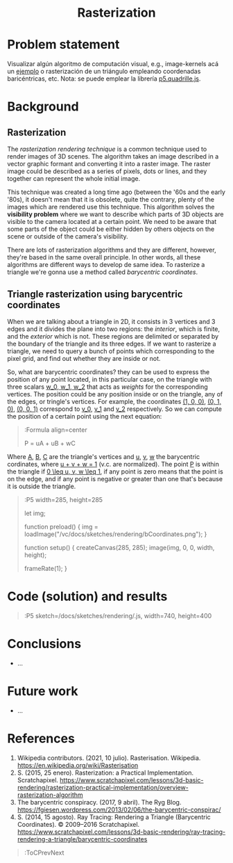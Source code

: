 <div align="center">
  <h1>
    Rasterization
  </h1>
</div>

# Problem statement
Visualizar algún algoritmo de computación visual, e.g., image-kernels acá un [ejemplo](https://setosa.io/ev/image-kernels/) o rasterización de un triángulo empleando coordenadas baricéntricas, etc. Nota: se puede emplear la librería [p5.quadrille.js](https://objetos.github.io/p5.quadrille.js/).

# Background

## Rasterization
The *rasterization rendering technique* is a common technique used to render images of 3D scenes. The algorithm takes an image described in a vector graphic formant and converting it into a raster image. The raster image could be described as a series of pixels, dots or lines, and they together can represent the whole initial image.

This technique was created a long time ago (between the '60s and the early '80s), it doesn't mean that it is obsolete, quite the contrary, plenty of the images which are rendered use this technique. This algorithm solves the **visibility problem** where we want to describe which parts of 3D objects are visible to the camera located at a certain point. We need to be aware that some parts of the object could be either hidden by others objects on the scene or outside of the camera's visibility.

There are lots of rasterization algorithms and they are different, however, they're based in the same overall principle. In other words, all these algorithms are different ways to develop de same idea. To rasterize a triangle we're gonna use a method called *barycentric coordinates*.

## Triangle rasterization using barycentric coordinates
When we are talking about a  triangle in 2D, it consists in 3 vertices and 3 edges and it divides the plane into two regions: the *interior*, which is finite, and the *exterior* which is not. These regions are delimited or separated by the boundary of the triangle and its three edges. If we want to rasterize a triangle, we need to query a bunch of points which corresponding to the pixel grid, and find out whether they are inside or not.

So, what are barycentric coordinates? they can be used to express the position of any point located, in this particular case, on the triangle with three scalars [w_0, w_1, w_2](:Formula) that acts as *weights* for the corresponding vertices. The position could be any position inside or on the triangle, any of the edges, or tringle's vertices. For example, the coordinates [(1, 0, 0)](:Formula), [(0, 1, 0)](:Formula), [(0, 0, 1)](:Formula) correspond to [v_0](:Formula), [v_1](:Formula) and [v_2](:Formula) respectively. So we can compute the position of a certain point using the next equation:

> :Formula align=center
> 
> P = uA + uB + wC

Where [A](:Formula), [B](:Formula), [C](:Formula) are the triangle's vertices and [u](:Formula), [v](:Formula), [w](:Formula) the barycentric cordinates, where [u + v + w = 1](:Formula) (v.c. are normalized). The point [P](:Formula) is within the triangle if [0 \leq u, v, w \leq 1](:Formula), if any point is zero means that the point is on the edge, and if any point is negative or greater than one that's because it is outside the triangle.

>:P5 width=285, height=285
>
> let img;
>
> function preload() {
>   img = loadImage("/vc/docs/sketches/rendering/bCoordinates.png");
> }
>
> function setup() {
>   createCanvas(285, 285);
>   image(img, 0, 0, width, height);
>
>   frameRate(1);
> }

# Code (solution) and results

> :P5 sketch=/docs/sketches/rendering/.js, width=740, height=400

# Conclusions
+ ...

# Future work
+ ...

# References
1. Wikipedia contributors. (2021, 10 julio). Rasterisation. Wikipedia. https://en.wikipedia.org/wiki/Rasterisation
2. S. (2015, 25 enero). Rasterization: a Practical Implementation. Scratchapixel. https://www.scratchapixel.com/lessons/3d-basic-rendering/rasterization-practical-implementation/overview-rasterization-algorithm 
3. The barycentric conspiracy. (2017, 9 abril). The Ryg Blog. https://fgiesen.wordpress.com/2013/02/06/the-barycentric-conspirac/
4. S. (2014, 15 agosto). Ray Tracing: Rendering a Triangle (Barycentric Coordinates). © 2009–2016 Scratchapixel. https://www.scratchapixel.com/lessons/3d-basic-rendering/ray-tracing-rendering-a-triangle/barycentric-coordinates

> :ToCPrevNext